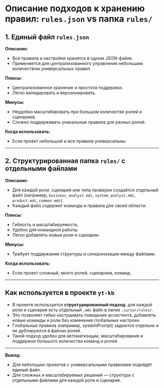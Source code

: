 # Описание подходов к хранению правил: `rules.json` vs папка `rules/`

## 1. Единый файл `rules.json`

**Описание:**
- Все правила и настройки хранятся в одном JSON-файле.
- Применяется для централизованного управления небольшим количеством универсальных правил.

**Плюсы:**
- Централизованное хранение и простота поддержки.
- Легко валидировать и версионировать.

**Минусы:**
- Неудобно масштабировать при большом количестве ролей и сценариев.
- Сложно поддерживать уникальные правила для разных ролей.

**Когда использовать:**
- Если проект небольшой и все правила универсальны.

---

## 2. Структурированная папка `rules/` с отдельными файлами

**Описание:**
- Для каждой роли, сценария или типа проверки создаётся отдельный файл (например, `business_analyst.mdc`, `system_analyst.mdc`, `product.mdc`, `common.mdc`).
- Каждый файл содержит команды и правила для своей области.

**Плюсы:**
- Гибкость и масштабируемость.
- Удобно для командной работы.
- Легко добавлять новые роли и сценарии.

**Минусы:**
- Требует поддержания структуры и синхронизации между файлами.

**Когда использовать:**
- Если проект сложный, много ролей, сценариев, команд.

---

## Как используется в проекте `yt-kb`

- В проекте используется **структурированный подход**: для каждой роли и сценария есть отдельный `.mdc` файл в папке `.cursor/rules/`.
- Это позволяет гибко настраивать поведение ассистента, добавлять новые команды и роли без изменения глобальных настроек.
- Глобальные правила (например, systemPrompt) задаются отдельно и не дублируются в файлах ролей.
- Такой подход удобен для автоматизации, масштабирования и поддержки большого количества команд и ролей.

---

**Вывод:**
- Для небольших проектов с универсальными правилами подойдёт единый файл.
- Для сложных и масштабируемых решений — структура с отдельными файлами для каждой роли и сценария. 
